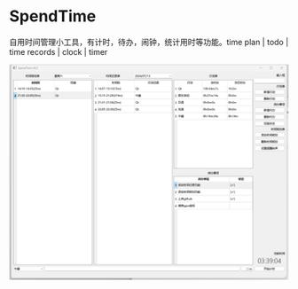 # SpendTime
自用时间管理小工具，有计时，待办，闹钟，统计用时等功能。time plan | todo | time records | clock | timer

![sample](sample.png)
